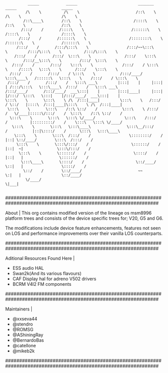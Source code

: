 ```
          _____            _____                           _______                   _____                    _____          
         /\    \          /\    \                         /::\    \                 /\    \                  /\    \         
        /::\____\        /::\    \                       /::::\    \               /::\    \                /::\    \        
       /:::/    /       /::::\    \                     /::::::\    \             /::::\    \              /::::\    \       
      /:::/    /       /::::::\    \                   /::::::::\    \           /::::::\    \            /::::::\    \      
     /:::/    /       /:::/\:::\    \                 /:::/~~\:::\    \         /:::/\:::\    \          /:::/\:::\    \     
    /:::/    /       /:::/  \:::\    \               /:::/    \:::\    \       /:::/__\:::\    \        /:::/  \:::\    \    
   /:::/    /       /:::/    \:::\    \             /:::/    / \:::\    \     /::::\   \:::\    \      /:::/    \:::\    \   
  /:::/    /       /:::/    / \:::\    \           /:::/____/   \:::\____\   /::::::\   \:::\    \    /:::/    / \:::\    \  
 /:::/    /       /:::/    /   \:::\ ___\         |:::|    |     |:::|    | /:::/\:::\   \:::\____\  /:::/    /   \:::\ ___\ 
/:::/____/       /:::/____/  ___\:::|    |        |:::|____|     |:::|    |/:::/  \:::\   \:::|    |/:::/____/  ___\:::|    |
\:::\    \       \:::\    \ /\  /:::|____|         \:::\    \   /:::/    / \::/   |::::\  /:::|____|\:::\    \ /\  /:::|____|
 \:::\    \       \:::\    /::\ \::/    /           \:::\    \ /:::/    /   \/____|:::::\/:::/    /  \:::\    /::\ \::/    / 
  \:::\    \       \:::\   \:::\ \/____/             \:::\    /:::/    /          |:::::::::/    /    \:::\   \:::\ \/____/  
   \:::\    \       \:::\   \:::\____\                \:::\__/:::/    /           |::|\::::/    /      \:::\   \:::\____\    
    \:::\    \       \:::\  /:::/    /                 \::::::::/    /            |::| \::/____/        \:::\  /:::/    /    
     \:::\    \       \:::\/:::/    /                   \::::::/    /             |::|  ~|               \:::\/:::/    /     
      \:::\    \       \::::::/    /                     \::::/    /              |::|   |                \::::::/    /      
       \:::\____\       \::::/    /                       \::/____/               \::|   |                 \::::/    /       
        \::/    /        \::/____/                         ~~                      \:|   |                  \::/____/        
         \/____/                                                                    \|___|                                   
                                                                                                                             
```

###############################################################################################################

About  |
This org contains modified version of the lineage os msm8996 platform trees 
and consists of the device specific trees for; V20, G5 and G6.

The modifications include device feature enhancements, features not seen on LOS and performance improvements
over their vanilla LOS counterparts. 

###############################################################################################################

Aditional Resources Found Here   |
- ESS audio HAL
- Swan2k(And its various flavours)
- CAF Display hal for adreno V502 drivers
- BCRM V4l2 FM components

###############################################################################################################

Maintainers  |
- @xxseva44
- @stendro
- @ROMSG
- @AShiningRay
- @BernardoBas
- @catellone
- @mikeb2k

###############################################################################################################

